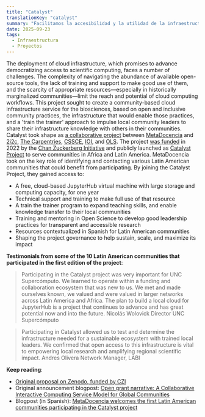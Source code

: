 ```yaml
---
title: "Catalyst"
translationKey: "catalyst"
summary: "Facilitamos la accesibilidad y la utilidad de la infraestructura en la nube para comunidades globales."
date: 2025-09-23
tags:
  - Infraestructura
  - Proyectos
---
```


The deployment of cloud infrastructure, which promises to advance democratizing access to scientific computing, faces a number of challenges. The complexity of navigating the abundance of available open-source tools, the lack of training and support to make good use of them, and the scarcity of appropriate resources—especially in historically marginalized communities—limit the reach and potential of cloud computing workflows.
This project sought to create a community-based cloud infrastructure service for the biosciences, based on open and inclusive community practices, the infrastructure that would enable those practices, and a 'train the trainer' approach to impulse local community leaders to share their infrastructure knowledge with others in their communities.
Catalyst took shape as [a collaborative project](https://doi.org/10.5281/zenodo.7025287) between [MetaDocencia](https://www.metadocencia.org/en) and [2i2c](https://2i2c.org/), [The Carpentries](https://carpentries.org/about-us/), [CSSCE](https://www.cscce.org/), [IOI](https://investinopen.org/), and [OLS](https://we-are-ols.org/). The project [was funded](https://www.metadocencia.org/post/infraestructura-nube/) in 2022 by the [Chan Zuckerberg Initiative](https://chanzuckerberg.com/) and publicly launched as [Catalyst Project](https://catalystproject.cloud/) to serve communities in Africa and Latin America.
MetaDocencia took on the key role of identifying and contacting various Latin American communities that could benefit from participating. By joining the Catalyst Project, they gained access to:
* A free, cloud-based JupyterHub virtual machine with large storage and computing capacity, for one year
* Technical support and training to make full use of that resource
* A train the trainer program to expand teaching skills, and enable knowledge transfer to their local communities
* Training and mentoring in Open Science to develop good leadership practices for transparent and accessible research
* Resources contextualized in Spanish for Latin American communities
* Shaping the project governance to help sustain, scale, and maximize its impact

**Testimonials from some of the 10 Latin American communities that participated in the first edition of the project**:

> Participating in the Catalyst project was very important for UNC Supercómputo. We learned to operate within a funding and collaboration ecosystem that was new to us. We met and made ourselves known, we valued and were valued in larger networks across Latin America and Africa. The plan to build a local cloud for JupyterHub is a project that continues to advance and has great potential now and into the future.
Nicolás Wolovick
Director UNC Supercómputo

> Participating in Catalyst allowed us to test and determine the infrastructure needed for a sustainable ecosystem with trained local leaders. We confirmed that open access to this infrastructure is vital to empowering local research and amplifying regional scientific impact.
Andres Olivera
Network Manager, LABI

**Keep reading**:
* [Original proposal on Zenodo, funded by CZI](https://doi.org/10.5281/zenodo.7025287)
* Original announcement blogpost: [Open grant narrative: A Collaborative Interactive Computing Service Model for Global Communities](https://2i2c.org/blog/2022/czi-global-communities-proposal/)
* Blogpost (in Spanish): [MetaDocencia welcomes the first Latin American communities participating in the Catalyst project](https://www.metadocencia.org/post/20231215-comunidadescatalyst/)

